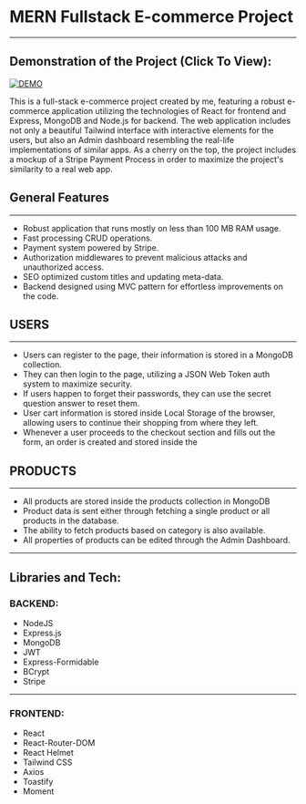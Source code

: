 <h1>MERN Fullstack E-commerce Project</h1>
<hr>

<h2>Demonstration of the Project (Click To View):</h2>

[![DEMO](https://img.youtube.com/vi/GZyybLjaONI/maxresdefault.jpg)](https://www.youtube.com/watch?v=GZyybLjaONI)

<p>
  This is a full-stack e-commerce project created by me, featuring a robust e-commerce application utilizing the technologies of React for frontend and Express, MongoDB and Node.js for backend. The web application includes not only a beautiful Tailwind interface with interactive elements for the users, but also an Admin dashboard resembling the real-life implementations of similar apps. As a cherry on the top, the project includes a mockup of a Stripe Payment Process in order to maximize the project's similarity to a real web app.
</p>

<h2>General Features</h2>
<hr/>
<ul>
  <li>Robust application that runs mostly on less than 100 MB RAM usage.</li>
  <li>Fast processing CRUD operations.</li>
  <li>Payment system powered by Stripe.</li>
  <li>Authorization middlewares to prevent malicious attacks and unauthorized access.</li>
  <li>SEO optimized custom titles and updating meta-data.</li>
  <li>Backend designed using MVC pattern for effortless improvements on the code.</li>
</ul>

<h2>USERS</h2>
<hr/>
<ul>
  <li>Users can register to the page, their information is stored in a MongoDB collection.</li>
  <li>They can then login to the page, utilizing a JSON Web Token auth system to maximize security.</li>
  <li>If users happen to forget their passwords, they can use the secret question answer to reset them.</li>
  <li>User cart information is stored inside Local Storage of the browser, allowing users to continue their shopping from where they left.</li>
  <li>Whenever a user proceeds to the checkout section and fills out the form, an order is created and stored inside the</li>
</ul>

<h2>PRODUCTS</h2>
<hr/>
<ul>
  <li>All products are stored inside the products collection in MongoDB</li>
  <li>Product data is sent either through fetching a single product or all products in the database.</li>
  <li>The ability to fetch products based on category is also available.</li>
  <li>All properties of products can be edited through the Admin Dashboard.</li>
</ul>

<hr/>

<h2>
  Libraries and Tech:
</h2>
<h3>BACKEND:</h3>
<ul>
  <li>NodeJS</li>
  <li>Express.js</li>
  <li>MongoDB</li>
  <li>JWT</li>
  <li>Express-Formidable</li>
  <li>BCrypt</li>
  <li>Stripe</li>
</ul>

<hr/>

<h3>FRONTEND:</h3>
<ul>
  <li>React</li>
  <li>React-Router-DOM</li>
  <li>React Helmet</li>
  <li>Tailwind CSS</li>
  <li>Axios</li>
  <li>Toastify</li>
  <li>Moment</li>
</ul>
